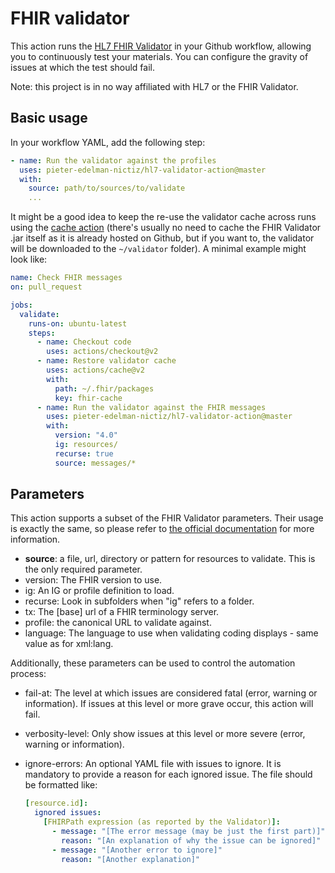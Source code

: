 # FHIR validator

This action runs the [HL7 FHIR Validator](https://confluence.hl7.org/display/FHIR/Using+the+FHIR+Validator) in your Github workflow, allowing you to continuously test your materials. You can configure the gravity of issues at which the test should fail.

Note: this project is in no way affiliated with HL7 or the FHIR Validator.

## Basic usage

In your workflow YAML, add the following step:

```yaml
- name: Run the validator against the profiles
  uses: pieter-edelman-nictiz/hl7-validator-action@master
  with:
    source: path/to/sources/to/validate
    ...
```

It might be a good idea to keep the re-use the validator cache across runs using the [cache action](https://github.com/actions/cache) (there's usually no need to cache the FHIR Validator .jar itself as it is already hosted on Github, but if you want to, the validator will be downloaded to the `~/validator` folder). A minimal example might look like:

```yaml
name: Check FHIR messages
on: pull_request

jobs:
  validate:
    runs-on: ubuntu-latest
    steps:
      - name: Checkout code
        uses: actions/checkout@v2
      - name: Restore validator cache
        uses: actions/cache@v2
        with:
          path: ~/.fhir/packages
          key: fhir-cache
      - name: Run the validator against the FHIR messages
        uses: pieter-edelman-nictiz/hl7-validator-action@master
        with:
          version: "4.0"
          ig: resources/
          recurse: true
          source: messages/*
```

## Parameters

This action supports a subset of the FHIR Validator parameters. Their usage is exactly the same, so please refer to [the official documentation](https://confluence.hl7.org/display/FHIR/Using+the+FHIR+Validator) for more information.

* **source**: a file, url, directory or pattern for resources to validate. This is the only required parameter.
* version: The FHIR version to use.
* ig: An IG or profile definition to load.
* recurse: Look in subfolders when "ig" refers to a folder.
* tx: The [base] url of a FHIR terminology server.
* profile: the canonical URL to validate against.
* language: The language to use when validating coding displays - same value as for xml:lang.

Additionally, these parameters can be used to control the automation process:

* fail-at: The level at which issues are considered fatal (error, warning or information). If issues at this level or more grave occur, this action will fail.
* verbosity-level: Only show issues at this level or more severe (error, warning or information).
* ignore-errors: An optional YAML file with issues to ignore. It is mandatory to provide a reason for each ignored issue. The file should be formatted like:
  
  ```yaml
  [resource.id]:
    ignored issues:
      [FHIRPath expression (as reported by the Validator)]:
        - message: "[The error message (may be just the first part)]"
          reason: "[An explanation of why the issue can be ignored]"
        - message: "[Another error to ignore]"
          reason: "[Another explanation]"
  ```
